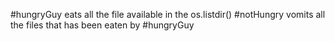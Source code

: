 #hungryGuy eats all the file available in the os.listdir()
#notHungry vomits all the files that has been eaten by #hungryGuy
